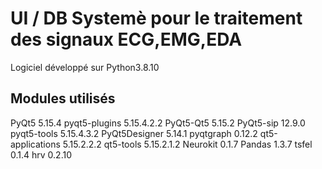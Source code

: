 # UI / DB Systemè pour le traitement des signaux ECG,EMG,EDA 

Logiciel développé sur Python3.8.10

## Modules utilisés

PyQt5   5.15.4
pyqt5-plugins 5.15.4.2.2
PyQt5-Qt5 5.15.2
PyQt5-sip 12.9.0
pyqt5-tools 5.15.4.3.2
PyQt5Designer 5.14.1
pyqtgraph 0.12.2
qt5-applications 5.15.2.2.2
qt5-tools 5.15.2.1.2
Neurokit 0.1.7
Pandas 1.3.7
tsfel 0.1.4
hrv 0.2.10
